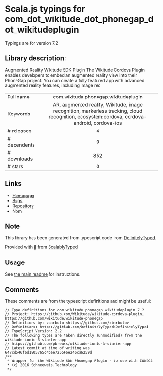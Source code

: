 
# Scala.js typings for com_dot_wikitude_dot_phonegap_dot_wikitudeplugin

Typings are for version 7.2

## Library description:
Augmented Reality Wikitude SDK Plugin 
        The Wikitude Cordova Plugin enables developers to embed an augmented reality view into their PhoneGap project. You can create a fully featured app with advanced augmented reality features, including image rec

|                    |                 |
| ------------------ | :-------------: |
| Full name          | com.wikitude.phonegap.wikitudeplugin |
| Keywords           | AR, augmented reality, Wikitude, image recognition, markerless tracking, cloud recognition, ecosystem:cordova, cordova-android, cordova-ios |
| # releases         | 4 |
| # dependents       | 0 |
| # downloads        | 852 |
| # stars            | 0 |

## Links
- [Homepage](https://github.com/Wikitude/wikitude-phonegap#readme)
- [Bugs](https://github.com/Wikitude/wikitude-phonegap/issues)
- [Repository](https://github.com/Wikitude/wikitude-phonegap)
- [Npm](https://www.npmjs.com/package/com.wikitude.phonegap.wikitudeplugin)
    


## Note
This library has been generated from typescript code from [DefinitelyTyped](https://definitelytyped.org).

Provided with :purple_heart: from [ScalablyTyped](https://github.com/oyvindberg/ScalablyTyped)

## Usage
See [the main readme](../../readme.md) for instructions.

## Comments

These comments are from the typescript definitions and might be useful:
```
// Type definitions for com.wikitude.phonegap.wikitudeplugin 7.2
// Project: https://github.com/Wikitude/wikitude-cordova-plugin, https://github.com/wikitude/wikitude-phonegap
// Definitions by: zbarbuto <https://github.com/zbarbuto>
// Definitions: https://github.com/DefinitelyTyped/DefinitelyTyped
// TypeScript Version: 2.2
// The following types are taken directly (unmodified) from the wikitude-ionic-3-starter-app
// https://github.com/pbreuss/wikitude-ionic-3-starter-app
// Latest commit at time of writing was 647cd546f6d1805765c4cee725566e246ca6259d
/**
 * Wrapper for the Wikitude SDK Phonegap Plugin - to use with IONIC2
 * (c) 2016 Schneeweis.Technology
 */

```


